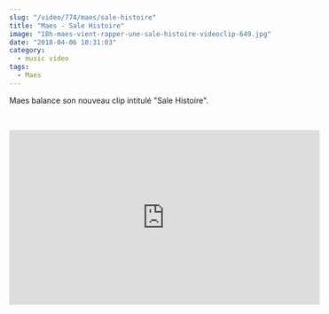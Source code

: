 ```yaml
--- 
slug: "/video/774/maes/sale-histoire"
title: "Maes - Sale Histoire"
image: "18h-maes-vient-rapper-une-sale-histoire-videoclip-649.jpg"
date: "2018-04-06 10:31:03"
category:
  - music video
tags:
  - Maes
---
```

<p>Maes balance son nouveau clip intitulé "Sale Histoire".</p><br/><p><iframe width="560" height="315" src="https://www.youtube.com/embed/BxBO5v1ovnQ" frameborder="0" allow="autoplay; encrypted-media" allowfullscreen></iframe></p>